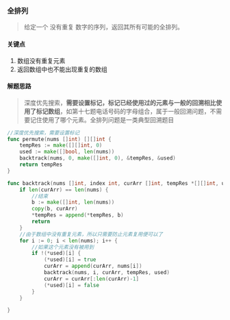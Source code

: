### 全排列
> 给定一个 没有重复 数字的序列，返回其所有可能的全排列。
#### 关键点
1. 数组没有重复元素
2. 返回数组中也不能出现重复的数组

#### 解题思路
> 深度优先搜索，**需要设置标记，标记已经使用过的元素与一般的回溯相比使用了标记数组**，如第十七题电话号码的字母组合，属于一般回溯问题，不需要记住使用了哪个元素。全排列问题是一类典型回溯题目

```go
//深度优先搜索，需要设置标记
func permute(nums []int) [][]int {
	tempRes := make([][]int, 0)
	used := make([]bool, len(nums))
	backtrack(nums, 0, make([]int, 0), &tempRes, &used)
	return tempRes
}

func backtrack(nums []int, index int, curArr []int, tempRes *[][]int, used *[]bool) {
	if len(curArr) == len(nums) {
		//结束
		b := make([]int, len(nums))
		copy(b, curArr)
		*tempRes = append(*tempRes, b)
		return
	}
	//由于数组中没有重复元素，所以只需要防止元素复用便可以了
	for i := 0; i < len(nums); i++ {
		//如果这个元素没有被用到
		if !(*used)[i] {
			(*used)[i] = true
			curArr = append(curArr, nums[i])
			backtrack(nums, i, curArr, tempRes, used)
			curArr = curArr[:len(curArr)-1]
			(*used)[i] = false
		}
	}

}
```